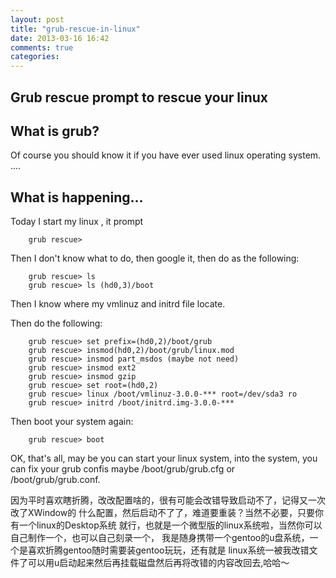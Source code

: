 ```yaml
---
layout: post
title: "grub-rescue-in-linux"
date: 2013-03-16 16:42
comments: true
categories: 
---
```


Grub rescue prompt to rescue your linux
---

## What is grub?

Of course you should know it if you have ever used linux operating system.
....
<!-- more-->

## What is happening...

Today I start my linux , it prompt
```
    grub rescue>
```
Then I don't know what to do, then google it, then do as the following:
    
```
    grub rescue> ls
    grub rescue> ls (hd0,3)/boot
```
Then I know where my vmlinuz and initrd file locate.

Then do the following:
```
    grub rescue> set prefix=(hd0,2)/boot/grub
    grub rescue> insmod(hd0,2)/boot/grub/linux.mod
    grub rescue> insmod part_msdos (maybe not need)
    grub rescue> insmod ext2
    grub rescue> insmod gzip
    grub rescue> set root=(hd0,2)
    grub rescue> linux /boot/vmlinuz-3.0.0-*** root=/dev/sda3 ro
    grub rescue> initrd /boot/initrd.img-3.0.0-***
```

Then boot your system again:
```
    grub rescue> boot
```

OK, that's all, may be you can start your linux system, into the system, you can fix your grub
confis maybe /boot/grub/grub.cfg or /boot/grub/grub.conf.

因为平时喜欢瞎折腾，改改配置啥的，很有可能会改错导致启动不了，记得又一次改了XWindow的
什么配置，然后启动不了了，难道要重装？当然不必要，只要你有一个linux的Desktop系统
就行，也就是一个微型版的linux系统啦，当然你可以自己制作一个，也可以自己刻录一个，
我是随身携带一个gentoo的u盘系统，一个是喜欢折腾gentoo随时需要装gentoo玩玩，还有就是
linux系统一被我改错文件了可以用u启动起来然后再挂载磁盘然后再将改错的内容改回去,哈哈～




